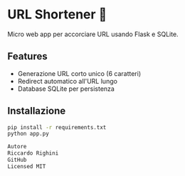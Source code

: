 # URL Shortener 🔗

Micro web app per accorciare URL usando Flask e SQLite.

## Features

- Generazione URL corto unico (6 caratteri)  
- Redirect automatico all'URL lungo  
- Database SQLite per persistenza

## Installazione

```bash
pip install -r requirements.txt
python app.py

Autore
Riccardo Righini
GitHub
Licensed MIT